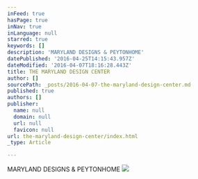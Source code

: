 ```yaml
---
inFeed: true
hasPage: true
inNav: true
inLanguage: null
starred: true
keywords: []
description: 'MARYLAND DESIGNS & PEYTONHOME'
datePublished: '2016-04-25T14:15:43.957Z'
dateModified: '2016-04-07T18:16:28.443Z'
title: THE MARYLAND DESIGN CENTER
author: []
sourcePath: _posts/2016-04-07-the-maryland-design-center.md
published: true
authors: []
publisher:
  name: null
  domain: null
  url: null
  favicon: null
url: the-maryland-design-center/index.html
_type: Article

---
```

MARYLAND DESIGNS & PEYTONHOME
![](https://s3-us-west-2.amazonaws.com/the-grid-img/p/80599d9d58883b4c86fb96ad6c24153ce1d2d8ce.jpg)